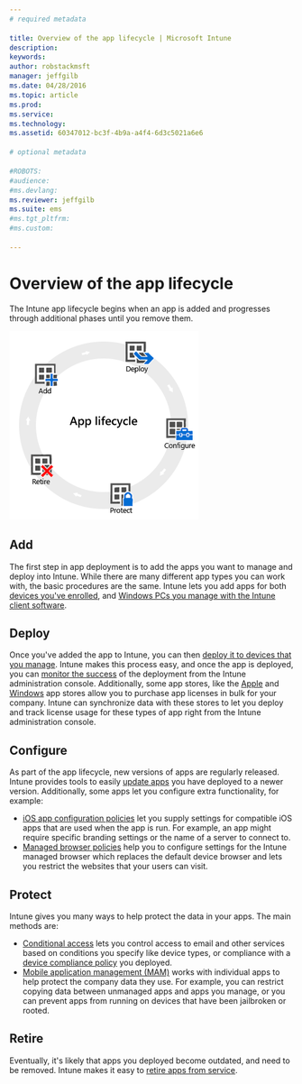 ```yaml
---
# required metadata

title: Overview of the app lifecycle | Microsoft Intune
description:
keywords:
author: robstackmsft
manager: jeffgilb
ms.date: 04/28/2016
ms.topic: article
ms.prod:
ms.service:
ms.technology:
ms.assetid: 60347012-bc3f-4b9a-a4f4-6d3c5021a6e6

# optional metadata

#ROBOTS:
#audience:
#ms.devlang:
ms.reviewer: jeffgilb
ms.suite: ems
#ms.tgt_pltfrm:
#ms.custom:

---
```


# Overview of the app lifecycle

The Intune app lifecycle begins when an app is added and progresses through additional phases until you remove them.

![The app lifecycle](./media/applifecycle_nobg.png "the Intune app lifecycle")

## Add

The first step in app deployment is to add the apps you want to manage and deploy into Intune. While there are many different app types you can work with, the basic procedures are the same. Intune lets you add apps for both [devices you've enrolled](add-apps-for-mobile-devices-in-microsoft-intune.md), and [Windows PCs you manage with the Intune client software](create-apps-for-windows-pcs-in-microsoft-intune.md).

## Deploy

Once you've added the app to Intune, you can then [deploy it to devices that you manage](deploy-apps-in-microsoft-intune.md). Intune makes this process easy, and once the app is deployed, you can [monitor the success](monitor-apps-in-microsoft-intune.md) of the deployment from the Intune administration console. Additionally, some app stores, like the  [Apple](manage-ios-apps-you-purchased-through-a-volume-purchase-program-with-microsoft-intune.md) and [Windows](manage-apps-you-purchased-from-the-windows-store-for-business-with-microsoft-intune.md) app stores allow you to purchase app licenses in bulk for your company. Intune can synchronize data with these stores to let you deploy and track license usage for these types of app right from the Intune administration console.

## Configure

As part of the app lifecycle, new versions of apps are regularly released. Intune provides tools to easily [update apps](update-apps-using-microsoft-intune.md) you have deployed to a newer version. Additionally, some apps let you configure extra functionality, for example:
- [iOS app configuration policies](configure-ios-apps-with-mobile-app-configuration-policies-in-microsoft-intune.md) let you supply settings for compatible iOS apps that are used when the app is run. For example, an app might require specific branding settings or the name of a server to connect to.
- [Managed browser policies](manage-internet-access-using-managed-browser-policies.md) help you to configure settings for the Intune managed browser which replaces the default device browser and lets you restrict the websites that your users can visit.

## Protect

Intune gives you many ways to help protect the data in your apps. The main methods are:
- [Conditional access](restrict-access-to-email-and-o365-services-with-microsoft-intune.md) lets you control access to email and other services based on conditions you specify like device types, or compliance with a [device compliance policy](introduction-to-device-compliance-policies-in-microsoft-intune.md) you deployed.
- [Mobile application management (MAM)](introduction-to-mobile-app-management-policies-with-microsoft-intune.md) works with individual apps to help protect the company data they use. For example, you can restrict copying data between unmanaged apps and apps you manage, or you can prevent apps from running on devices that have been jailbroken or rooted.

## Retire

Eventually, it's likely that apps you deployed become outdated, and need to be removed. Intune makes it easy to [retire apps from service](retire-apps-using-microsoft-intune.md).
